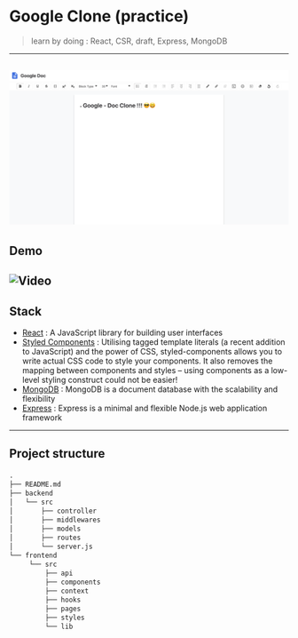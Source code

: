 # Google Clone (practice) 
> learn by doing : React, CSR, draft, Express, MongoDB
---
![screen](src/screen.png)
---
## Demo
![Video](https://drive.google.com/file/d/1sdMaLQ2JaQowXs5LWoHbS8dDGnhrCcwI/view?usp=sharing)
---
## Stack 
- [React](https://reactjs.org/) : A JavaScript library for building user interfaces 
- [Styled Components](https://styled-components.com/docs) : Utilising tagged template literals (a recent addition to JavaScript) and the power of CSS, styled-components allows you to write actual CSS code to style your components. It also removes the mapping between components and styles – using components as a low-level styling construct could not be easier!
- [MongoDB](https://www.mongodb.com/) : MongoDB is a document database with the scalability and flexibility
- [Express](https://expressjs.com/) : Express is a minimal and flexible Node.js web application framework

---
## Project structure 
```
.
├── README.md
├── backend
│   └── src
│       ├── controller     
│       ├── middlewares  
│       ├── models
│       ├── routes
│       └── server.js
└── frontend
     └── src
         ├── api 
         ├── components
         ├── context
         ├── hooks
         ├── pages
         ├── styles
         └── lib
```
